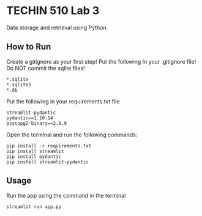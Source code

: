 # TECHIN 510 Lab 3

Data storage and retrieval using Python.

## How to Run
Create a gitignore as your first step! Put the following In your .gitignore file! Do NOT commit the sqlite files!
```
*.sqlite
*.sqlite3
*.db
```

Put the following in your requirements.txt file
```
streamlit-pydantic
pydantic==1.10.14
psycopg2-binary==2.9.9
```

Open the terminal and run the following commands:
```    
pip install -r requirements.txt 
pip install streamlit
pip install pydantic
pip install streamlit-pydantic
```

## Usage

Run the app using the command in the terminal
```bash
streamlit run app.py
```